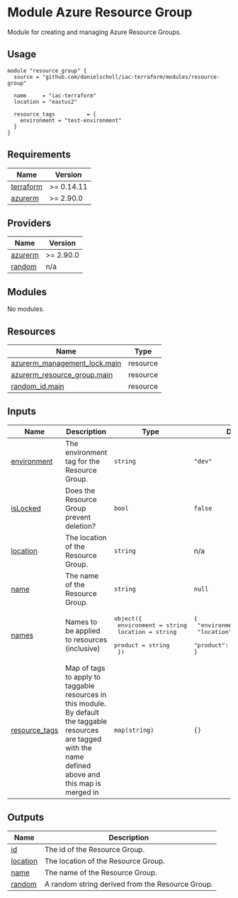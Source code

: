 # Module Azure Resource Group

Module for creating and managing Azure Resource Groups.

## Usage

```
module "resource_group" {
  source = "github.com/danielscholl/iac-terraform/modules/resource-group"

  name     = "iac-terraform"
  location = "eastus2"

  resource_tags          = {
    environment = "test-environment"
  } 
}
```

<!--- BEGIN_TF_DOCS --->
## Requirements

| Name | Version |
|------|---------|
| <a name="requirement_terraform"></a> [terraform](#requirement\_terraform) | >= 0.14.11 |
| <a name="requirement_azurerm"></a> [azurerm](#requirement\_azurerm) | >= 2.90.0 |

## Providers

| Name | Version |
|------|---------|
| <a name="provider_azurerm"></a> [azurerm](#provider\_azurerm) | >= 2.90.0 |
| <a name="provider_random"></a> [random](#provider\_random) | n/a |

## Modules

No modules.

## Resources

| Name | Type |
|------|------|
| [azurerm_management_lock.main](https://registry.terraform.io/providers/hashicorp/azurerm/latest/docs/resources/management_lock) | resource |
| [azurerm_resource_group.main](https://registry.terraform.io/providers/hashicorp/azurerm/latest/docs/resources/resource_group) | resource |
| [random_id.main](https://registry.terraform.io/providers/hashicorp/random/latest/docs/resources/id) | resource |

## Inputs

| Name | Description | Type | Default | Required |
|------|-------------|------|---------|:--------:|
| <a name="input_environment"></a> [environment](#input\_environment) | The environment tag for the Resource Group. | `string` | `"dev"` | no |
| <a name="input_isLocked"></a> [isLocked](#input\_isLocked) | Does the Resource Group prevent deletion? | `bool` | `false` | no |
| <a name="input_location"></a> [location](#input\_location) | The location of the Resource Group. | `string` | n/a | yes |
| <a name="input_name"></a> [name](#input\_name) | The name of the Resource Group. | `string` | `null` | no |
| <a name="input_names"></a> [names](#input\_names) | Names to be applied to resources (inclusive) | <pre>object({<br>    environment = string<br>    location    = string<br>    product     = string<br>  })</pre> | <pre>{<br>  "environment": "sandbox",<br>  "location": "eastus2",<br>  "product": "iac"<br>}</pre> | no |
| <a name="input_resource_tags"></a> [resource\_tags](#input\_resource\_tags) | Map of tags to apply to taggable resources in this module.  By default the taggable resources are tagged with the name defined above and this map is merged in | `map(string)` | `{}` | no |

## Outputs

| Name | Description |
|------|-------------|
| <a name="output_id"></a> [id](#output\_id) | The id of the Resource Group. |
| <a name="output_location"></a> [location](#output\_location) | The location of the Resource Group. |
| <a name="output_name"></a> [name](#output\_name) | The name of the Resource Group. |
| <a name="output_random"></a> [random](#output\_random) | A random string derived from the Resource Group. |

<!--- END_TF_DOCS --->